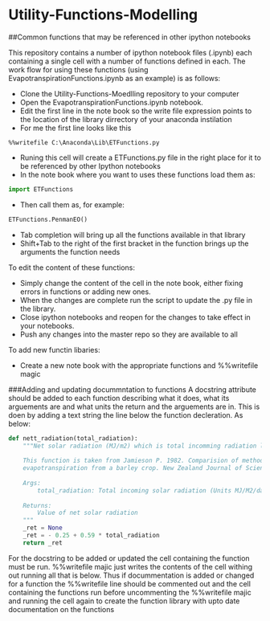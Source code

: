 # Utility-Functions-Modelling
##Common functions that may be referenced in other ipython notebooks

This repository contains a number of ipython notebook files (.ipynb) each containing a single cell with a number of functions defined in each.  The work flow for using these functions (using EvapotranspirationFunctions.ipynb as an example) is as follows:
- Clone the Utility-Functions-Moedlling repository to your computer
- Open the EvapotranspirationFunctions.ipynb notebook.
- Edit the first line in the note book so the write file expression points to the location of the library dirrectory of your anaconda instilation
- For me the first line looks like this
```phtyon
%%writefile C:\Anaconda\Lib\ETFunctions.py
```
- Runing this cell will create a ETFunctions.py file in the right place for it to be referenced by other Ipython notebooks
- In the note book where you want to uses these functions load them as:
```python
import ETFunctions
```
- Then call them as, for example:
```python
ETFunctions.PenmanEO()
```
- Tab completion will bring up all the functions available in that library
- Shift+Tab to the right of the first bracket in the function brings up the arguments the function needs

To edit the content of these functions:
- Simply change the content of the cell in the note book, either fixing errors in functions or adding new ones.
- When the changes are complete run the script to update the .py file in the library.
- Close ipython notebooks and reopen for the changes to take effect in your notebooks.
- Push any changes into the master repo so they are available to all

To add new functin libaries:
- Create a new note book with the appropriate functions and %%writefile magic

###Adding and updating docummntation to functions
A docstring attribute should be added to each function describing what it does, what its arguements are and what units the return and the arguements are in.  This is doen by adding a text string the line below the function decleration.  As below:

```python
def nett_radiation(total_radiation):
    """Net solar radiation (MJ/m2) which is total incomming radiation less that which is reflected.
    
    This function is taken from Jamieson P. 1982. Comparision of methods of estimating maximum 
    evapotranspiration from a barley crop. New Zealand Journal of Science, 25: 175-181.
    
    Args:
        total_radiation: Total incoming solar radiation (Units MJ/M2/day)
    
    Returns:
        Value of net solar radiation
    """
    _ret = None
    _ret = - 0.25 + 0.59 * total_radiation
    return _ret
```

For the docstring to be added or updated the cell containing the function must be run.   %%writefile majic just writes the contents of the cell withing out running all that is below.  Thus if docummentation is added or changed for a function the %%writefile line should be commented out and the cell containing the functions run before uncommenting the %%writefile majic and running the cell again to create the function library with upto date documentation on the functions